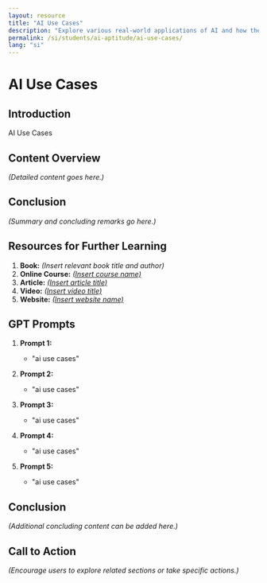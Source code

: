 ```yaml
---
layout: resource
title: "AI Use Cases"
description: "Explore various real-world applications of AI and how they benefit different sectors."
permalink: /si/students/ai-aptitude/ai-use-cases/
lang: "si"
---
```


# AI Use Cases

## Introduction
AI Use Cases

## Content Overview
*(Detailed content goes here.)*

## Conclusion
*(Summary and concluding remarks go here.)*

## Resources for Further Learning

1. **Book:** *(Insert relevant book title and author)*
2. **Online Course:** [*(Insert course name)*](#)
3. **Article:** [*(Insert article title)*](#)
4. **Video:** [*(Insert video title)*](#)
5. **Website:** [*(Insert website name)*](#)

## GPT Prompts

1. **Prompt 1:**
   - "ai use cases"

2. **Prompt 2:**
   - "ai use cases"

3. **Prompt 3:**
   - "ai use cases"

4. **Prompt 4:**
   - "ai use cases"

5. **Prompt 5:**
   - "ai use cases"

## Conclusion
*(Additional concluding content can be added here.)*

## Call to Action
*(Encourage users to explore related sections or take specific actions.)*
